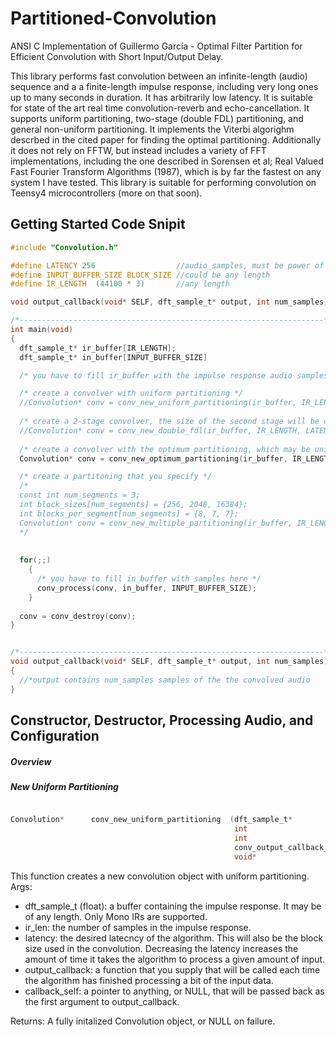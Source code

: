 # Partitioned-Convolution
ANSI C Implementation of Guillermo García -  Optimal Filter Partition for Efficient Convolution with Short Input/Output Delay. 

This library performs fast convolution between an infinite-length (audio) sequence and a a finite-length impulse response, including very long ones up to many seconds in duration. It has arbitrarily low latency. It is suitable for state of the art real time convolution-reverb and echo-cancellation. It supports uniform partitioning, two-stage (double FDL) partitioning, and general non-uniform partitioning. It implements the Viterbi algorighm descrbed in the cited paper for finding the optimal partitioning. Additionally it does not rely on FFTW, but instead includes a variety of FFT implementations, including the one described in Sorensen et al; Real Valued Fast Fourier Transform Algorithms (1987), which is by far the fastest on any system I have tested. This library is suitable for performing convolution on Teensy4 microcontrollers (more on that soon).

## Getting Started Code Snipit
```c
#include "Convolution.h"

#define LATENCY 256                  //audio_samples, must be power of 2
#define INPUT_BUFFER_SIZE BLOCK_SIZE //could be any length
#define IR_LENGTH  (44100 * 3)       //any length

void output_callback(void* SELF, dft_sample_t* output, int num_samples);

/*--------------------------------------------------------------------*/
int main(void)
{
  dft_sample_t* ir_buffer[IR_LENGTH];
  dft_sample_t* in_buffer[INPUT_BUFFER_SIZE]

  /* you have to fill ir_buffer with the impulse response audio samples here */

  /* create a convolver with uniform partitioning */
  //Convolution* conv = conv_new_uniform_partitioning(ir_buffer, IR_LENGTH, LATENCY, output_callback, NULL);
  
  /* create a 2-stage convolver, the size of the second stage will be chosen for you so as to be optimum */
  //Convolution* conv = conv_new_double_fdl(ir_buffer, IR_LENGTH, LATENCY, output_callback, NULL);
  
  /* create a convolver with the optimum partitioning, which may be uniform or non-uniform and could have several stages */
  Convolution* conv = conv_new_optimum_partitioning(ir_buffer, IR_LENGTH, LATENCY, output_callback, NULL);

  /* create a partitoning that you specify */
  /*
  const int num_segments = 3;
  int block_sizes[num_segments] = {256, 2048, 16384};
  int blocks_per_segment[num_segments] = {8, 7, 7};
  Convolution* conv = conv_new_multiple_partitioning(ir_buffer, IR_LENGTH, num_segments, block_sizes, blocks_per_segment, output_callback, NULL);
  */
  
  
  for(;;)
    {
      /* you have to fill in_buffer with samples here */
      conv_process(conv, in_buffer, INPUT_BUFFER_SIZE);
    }
  
  conv = conv_destroy(conv);
}


/*--------------------------------------------------------------------*/
void output_callback(void* SELF, dft_sample_t* output, int num_samples)
{
  //*output contains num_samples samples of the the convolved audio
}
```

## Constructor, Destructor, Processing Audio, and Configuration
##### Overview

##### New Uniform Partitioning
```c

Convolution*      conv_new_uniform_partitioning  (dft_sample_t*          ir, 
                                                  int                    ir_len, 
                                                  int                    latency, 
                                                  conv_output_callback_t output_callback, 
                                                  void*                  callback_self);
```
This function creates a new convolution object with uniform partitioning.
Args:
* dft_sample_t (float): a buffer containing the impulse response. It may be of any length. Only Mono IRs are supported.
* ir_len: the number of samples in the impulse response.
* latency: the desired latecncy of the algorithm. This will also be the block size used in the convolution. Decreasing the latency increases the amount of time it takes the algorithm to process a given amount of input.
* output_callback: a function that you supply that will be called each time the algorithm has finished processing a bit of the input data.
* callback_self: a pointer to anything, or NULL, that will be passed back as the first argument to output_callback.

Returns: A fully initalized Convolution object, or NULL on failure.

